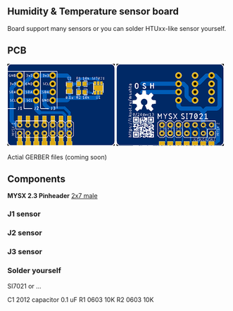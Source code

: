 ## Humidity & Temperature sensor board

Board support many sensors or you can solder HTUxx-like sensor yourself.

## PCB
![TOP](images/pcb_rev0_top.png)
![Bottom](images/pcb_rev0_bottom.png)

Actial GERBER files (coming soon)

## Components

**MYSX 2.3 Pinheader** [2x7 male](http://ali.pub/3063a0 ) 

### J1 sensor

### J2 sensor

### J3 sensor

### Solder yourself

SI7021
or
...

C1 2012 capacitor 0.1 uF
R1 0603 10K
R2 0603 10K




